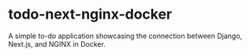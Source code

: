 # todo-next-nginx-docker
A simple to-do application showcasing the connection between Django, Next.js, and NGINX in Docker.
